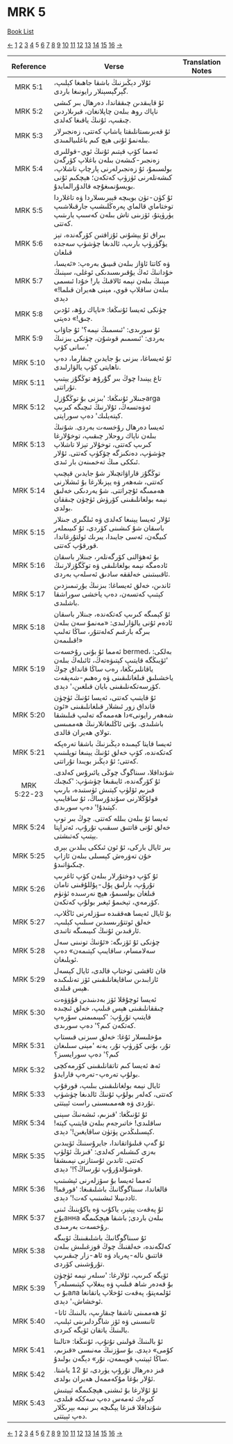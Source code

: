 # MRK 5
[Book List](../README.md)

[<-](./chapter_4.md) [1](./chapter_1.md) [2](./chapter_2.md) [3](./chapter_3.md) [4](./chapter_4.md) 5 [6](./chapter_6.md) [7](./chapter_7.md) [8](./chapter_8.md) [9](./chapter_9.md) [10](./chapter_10.md) [11](./chapter_11.md) [12](./chapter_12.md) [13](./chapter_13.md) [14](./chapter_14.md) [15](./chapter_15.md) [16](./chapter_16.md) [->](./chapter_6.md)

| Reference | Verse | Translation Notes |
|:---------:|-------|-------------------|
|MRK 5:1|ئۇلار دېڭىزنىڭ باشقا جاھىغا كېلىپ، گېرگېسېنلار رايونىغا باردى.||
|MRK 5:2|ئۇ قايىقدىن چىققاندا، دەرھال بىر كىشى ناپاك روھ بىلەن چاپلانغان، قبرىلاردىن چىقىپ، ئۇنىڭ ياقىغا كەلدى.||
|MRK 5:3|ئۇ قەبرىستانلىقتا ياشاپ كەتتى، زەنجىرلار بىلەنمۇ ئۇنى ھېچ كىم باغلىيالمىدى.||
|MRK 5:4|ئەمما كۆپ قېتىم ئۇنىڭ ئوي-قوللىرى زەنجىر-كىشەن بىلەن باغلاپ كۆرگەن بولسىمۇ، ئۇ زەنجىرلەرنى پارچاپ تاشلاپ، كىشەنلەرنى ئۈزۈپ كەتكەن؛ ھېچكىم ئۇنى بويسۇنمىغۇچە قالدۇرالمايدۇ.||
|MRK 5:5|ئۇ كۈن-تۈن بويىچە قېبرىسلاردا ۋە تاغلاردا توختاماي قالماي پەرەڭلىشىپ جارقىلاشىپ يۈرۈپتۇ، ئۆزىنى تاش بىلەن كەسىپ يارىتىپ كەتتى.||
|MRK 5:6|بىراق ئۇ يېشۇنى ئۇزاقتىن كۆرگەندە، تېز يۈگۈرۈپ بارىپ، ئالدىغا چۈشۈپ سەجدە قىلغان||
|MRK 5:7|ۋە كاتتا ئاۋاز بىلەن قىيىق بەرەپ: «ئەيسا، خۇدانىڭ ئەڭ يۇقىرىسىدىكى ئوغلى، سېنىڭ مېنىڭ بىلەن نېمە ئالاقىڭ بار! خۇدا ئىسمى بىلەن ساقلاپ قوي، مېنى ھەيران قىلما!» دېدى||
|MRK 5:8|چۈنكى ئەيسا ئۇنىڭغا: «ناپاك رۇھ، ئۇدىن چىق!» دەپتى.||
|MRK 5:9|ئۇ سورىدى: 'ئىسمىڭ نېمە؟' ئۇ جاۋاب بەردى: 'ئىسمىم قوشۇن، چۈنكى بىزنىڭ سانى كۆپ.'||
|MRK 5:10|ئۇ ئەيساغا، بىزنى بۇ جايدىن چىقارما، دەپ ناھايتى كۆپ يالۋارلىدى.||
|MRK 5:11|تاغ يېنىدا چوڭ بىر گۇرۇھ توڭگۇز يېتىپ تۇراتتى.||
|MRK 5:12|جىنلار ئۇنىڭغا: 'بىزنى بۇ توڭگۇزلarga ئەۋەتسەڭ، ئۇلارنىڭ ئىچىگە كىرىپ كېتەيلىك' دەپ سوراپتى.||
|MRK 5:13|ئەيسا دەرھال رۇخسەت بەردى. شۇنىڭ بىلەن ناپاك روحلار چىقىپ، توخۇلارغا كىرىپ كەتتى، توخۇلار تېزلا تاشلاپ چۈشۈپ، دەنكىزگە چۆكۈپ كەتتى. ئۇلار ئىككى مىڭ تەخمىنەن بار ئىدى.||
|MRK 5:14|توڭگۇز قاراۋاتچىلار شۇ جايدىن قېچىپ كەتتى، شەھەر ۋە يېزىلارغا بۇ ئىشلارنى ھەممىگە ئۇچراتتى. شۇ يەردىكى خەلىق نېمە بولغانلىقىنى كۆرۈش ئۈچۈن چىققان بولدى.||
|MRK 5:15|ئۇلار ئەيسا يېنىغا كەلدى ۋە ئىلگىرى جىنلار باسقان شۇ كىشىنى كۆردى، ئۇ كىيىملەر كىيگەن، ئەسى جايىدا، يىرىك ئولتۇرغاندا، قورقۇپ كەتتى.||
|MRK 5:16|بۇ ئەھۋالنى كۆرگەنلەر، جىنلار باسقان ئادەمگە نېمە بولغانلىقى ۋە توڭگۇزلارنىڭ ئاقىبىتىنى خەلققە سادىق ئەسلەپ بەردى.||
|MRK 5:17|ئاندىن، خەلق ئەيساغا: بىزنىڭ يۇرتىمىزدىن كېتىپ كەتسەن، دەپ ياخشى سوراشقا باشلىدى.||
|MRK 5:18|ئۇ كېمىگە كىرىپ كەتكەندە، جىنلار باسقان ئادەم ئۇنى يالۋارلىدى: «مەنمۇ سەن بىلەن بىرگە بارغىم كەلەتتۇر، ساڭا تەلىپ قىلىمەن!»||
|MRK 5:19|ئەمما ئۇ بۇنى رۇخسەت bermed، بەلكى: 'ئۆيىڭگە قايتىپ كېتىۋەتەڭ، ئائىلەڭ بىلەن ياقانلىرىڭغا، رەب ساڭا قانداق چوڭ ياخشىلىق قىلغانلىقىنى ۋە رەھىم-شەپقەت كۆرسەتكەنلىقىنى بايان قىلغىن،' دېدى.||
|MRK 5:20|ئۇ قايتىپ كەتتى، ئەيسا ئۇنىڭ ئۈچۈن قانداق زور ئىشلار قىلغانلىقىنى «ئون شەھەر رايونى»دا ھەممەگە تەلىپ قىلىشقا باشلىدى. بۇنى ئاڭلىغانلارنىڭ ھەممىسى تولاي ھەيران قالدى.||
|MRK 5:21|ئەيسا قايتا كېمىدە دېڭىزنىڭ باشقا تەرەپكە كەتكەندە، كۆپ خەلق ئۇنىڭ يېنىغا توپلىنىپ كەتتى؛ ئۇ دېڭىز بويىدا تۇراتتى.||
|MRK 5:22-23|شۇنداقلا، سىناگوگ چوڭى يائىرۇس كەلدى. ئۇ كۆرگەندە، ئايىقىغا چۈشۈپ: 'كىچىك قىزىم ئۆلۈپ كېتىش ئۈستىدە، بارىپ قولۇڭلارنى سۇندۇرساڭ، ئۇ ساقايىپ كېتىدۇ!' دەپ سورىدى.||
|MRK 5:24|ئەيسا ئۇ بىلەن بىللە كەتتى. چوڭ بىر توپ خەلق ئۇنى قاتتىق سىقىپ تۇرۇپ، ئەتراپتا يېتىپ كەتىشتى.||
|MRK 5:25|بىر ئايال باركى، ئۇ ئون ئىككى يىلدىن بېرى خۇن تەۋرەش كېسىلى بىلەن ئازاپ چىكىۋاتىدۇ.||
|MRK 5:26|ئۇ كۆپ دوختۇرلار بىلەن كۆپ ئاغرىپ تۇرۇپ، بارلىق پۇل-پۇللۇقىنى تامان قىلغان بولسىمۇ، ھېچ نەرسىدە ئۈنۈم كۆرمەي، تېخىمۇ ئېغىر بولۇپ كەتكەن.||
|MRK 5:27|بۇ ئايال ئەيسا ھەققىدە سۆزلەرنى ئاڭلاپ، خەلق ئوتتۇرىسىدىن سىلىپ كېلىپ، ئارقىدىن ئۇنىڭ كىيىمىگە تاتىدى.||
|MRK 5:28|چۈنكى ئۇ ئۆزىگە: «ئۇنىڭ تونىنى سەل سەلامسام، ساقايىپ كېتىمەن» دەپ ئويلىغان.||
|MRK 5:29|قان ئاقشى توختاپ قالدى، ئايال كېسەل ئازابىدىن ساقايغانلىقىنى ئۆز تەنلىكىدە ھېس قىلدى.||
|MRK 5:30|ئەيسا ئوچۇقلا ئۆز بەدىنىدىن قۇۋۋەت چىققانلىقىنى ھېس قىلىپ، خەلق ئىچىدە قايتىپ تۇرۇپ: 'كىيىمىمنى سۆرەپ كەتكەن كىم؟' دەپ سورىدى.||
|MRK 5:31|مۇخلىسلار ئۇغا: خەلق سىزنى قىستاپ تۇر، بۇنى كۆرۈپ تۇر، يەنە 'مېنى سىلىغان كىم؟' دەپ سورايسىز؟||
|MRK 5:32|ئەھ ئەيسا كىم تاتقانلىقىنى كۆرمەكچى بولۇپ تەرەپ-تەرەپ قارايدۇ.||
|MRK 5:33|ئايال نېمە بولغانلىقىنى بىلىپ، قورقۇپ كەتتى، كەلەر بولۇپ ئۇنىڭ ئالدىغا چۈشۈپ تۇردى ۋە ھەممىسىنى راست ئېيتتى.||
|MRK 5:34|ئۇ ئۇنىڭغا: 'قىزىم، ئىشەنىڭ سېنى ساقلىدى! خاتىرجەم بىلەن قايتىپ كېتە! كېسىلىڭدىن پۈتۈن ساقايغىن!' دېدى.||
|MRK 5:35|ئۇ گەپ قىلىۋاتقاندا، جايرۇسنىڭ ئۆيىدىن بەزى كىشىلەر كەلدى: 'قىزىڭ ئۆلۈپ كەتتى. ئاندىن ئۇستازنى نېمىشقا قوشۇلدۇرۇپ تۇرساڭ؟!' دېدى.||
|MRK 5:36|ئەمما ئەيسا بۇ سۆزلەرنى ئېشىتىپ قالغاندا، سىناگوگانىڭ باشلىقىغا: 'قورقما! ئاددىيىلا ئىشىنىپ كەت!' دېدى.||
|MRK 5:37|ئۇ پەقەت پېتېر، ياكۇب ۋە ياكۇبنىڭ ئىنى يۇخанна بىلەن باردى; باشقا ھېچكىمگە رۇخسەت بەرمىدى.||
|MRK 5:38|ئۇ سىناگوگانىڭ باشلىقىنىڭ ئۆيىگە كەلگەندە، خەلقنىڭ چوڭ قوزغىلىش بىلەن قاتتىق نالە-پەرياد ۋە ئاھ-زار چىقىرىپ تۇرۇشىنى كۆردى.||
|MRK 5:39|ئۆيگە كىرىپ، ئۇلارغا: 'سىلەر نېمە ئۈچۈن بۇ قەدەر شاھ قىلىپ ۋە يىغلاپ كېتىسىلەر؟ بۇ بала ئۆلمەپتۇ، پەقەت ئۇخلاپ ياتقانغا ئوخشاش،' دېدى.||
|MRK 5:40|ئۇ ھەممىنى تاشقا چىقارىپ، بالىنىڭ ئاتا-ئانىسىنى ۋە ئۆز شاگردلىرىنى ئېلىپ، بالىنىڭ ياتقان ئۆيگە كىردى.||
|MRK 5:41|ئۇ بالىنىڭ قولىنى تۇتۇپ، ئۇنىڭغا: «تالىتا كۇمى» دېدى. بۇ سۆزنىڭ مەنىسى «قىزىم، ساڭا ئېيتىپ قويىمەن، تۇر» دېگەن بولىدۇ.||
|MRK 5:42|قىز دەرھال تۇرۇپ يۈردى، ئۇ 12 ياشتا. ئۇلار بۇغا مۇكەممەل ھەيران بولدى.||
|MRK 5:43|ئۇ ئۇلارغا بۇ ئىشنى ھېچكىمگە ئېيتىش كېرەك ئەمەس دەپ سەككە قىلدى، شۇنداقلا قىزغا يېگىچە بىر نېمە بېرىڭلار دەپ ئېيتتى.||


[<-](./chapter_4.md) [1](./chapter_1.md) [2](./chapter_2.md) [3](./chapter_3.md) [4](./chapter_4.md) 5 [6](./chapter_6.md) [7](./chapter_7.md) [8](./chapter_8.md) [9](./chapter_9.md) [10](./chapter_10.md) [11](./chapter_11.md) [12](./chapter_12.md) [13](./chapter_13.md) [14](./chapter_14.md) [15](./chapter_15.md) [16](./chapter_16.md) [->](./chapter_6.md)
